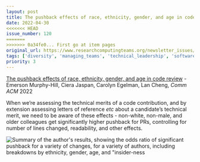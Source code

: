 ```yaml
---
layout: post
title: The pushback effects of race, ethnicity, gender, and age in code review - Emerson Murphy-Hill, Ciera Jaspan, Carolyn Egelman, Lan Cheng, *Comm ACM* 2022
date: 2022-04-30
<<<<<<< HEAD
issue_number: 120
=======
>>>>>>> 0a34fe0... First go at item pages
original_url: https://www.researchcomputingteams.org/newsletter_issues/0120
tags: ['diversity', 'managing_teams', 'technical_leadership', 'software_development']
priority: 3
---
```


<!-- markdownlint-disable MD033 -->
<!-- markdownlint-disable MD041 -->
<!-- markdownlint-disable MD049 -->

[The pushback effects of race, ethnicity, gender, and age in code review](https://dl.acm.org/doi/10.1145/3474097) - Emerson Murphy-Hill, Ciera Jaspan, Carolyn Egelman, Lan Cheng, *Comm ACM* 2022

When we’re assessing the technical merits of a code contribution, and by extension assessing letters of reference *etc* about a candidate’s technical merit, we need to be aware of these effects - non-white, non-male, and older colleagues get significantly higher pushback for PRs, controlling for number of lines changed, readability, and other effects.

![Summary of the author's results, showing the odds ratio of significant pushback for a variety of changes, for a variety of authors, including breakdowns by ethnicity, gender, age, and "insider-ness](https://buttondown.s3.amazonaws.com/images/a98a2ba3-edde-4e31-bdc5-189235041065.png)
